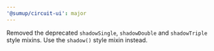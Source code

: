 ```yaml
---
'@sumup/circuit-ui': major
---
```


Removed the deprecated `shadowSingle`, `shadowDouble` and `shadowTriple` style mixins. Use the `shadow()` style mixin instead.
